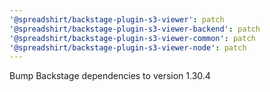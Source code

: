 ```yaml
---
'@spreadshirt/backstage-plugin-s3-viewer': patch
'@spreadshirt/backstage-plugin-s3-viewer-backend': patch
'@spreadshirt/backstage-plugin-s3-viewer-common': patch
'@spreadshirt/backstage-plugin-s3-viewer-node': patch
---
```


Bump Backstage dependencies to version 1.30.4
